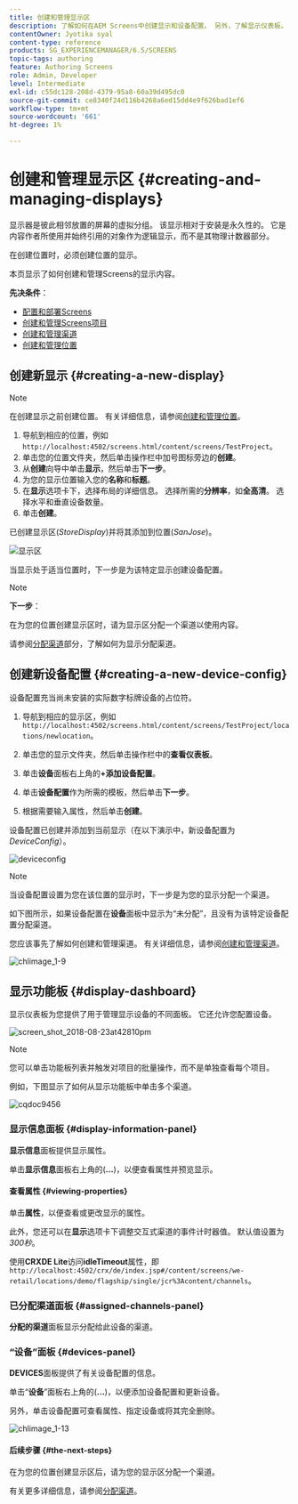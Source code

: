 ```yaml
---
title: 创建和管理显示区
description: 了解如何在AEM Screens中创建显示和设备配置。 另外，了解显示仪表板。
contentOwner: Jyotika syal
content-type: reference
products: SG_EXPERIENCEMANAGER/6.5/SCREENS
topic-tags: authoring
feature: Authoring Screens
role: Admin, Developer
level: Intermediate
exl-id: c55dc128-208d-4379-95a8-60a39d495dc0
source-git-commit: ce8340f24d116b4268a6ed15dd4e9f626bad1ef6
workflow-type: tm+mt
source-wordcount: '661'
ht-degree: 1%

---
```


# 创建和管理显示区 {#creating-and-managing-displays}

显示器是彼此相邻放置的屏幕的虚拟分组。 该显示相对于安装是永久性的。 它是内容作者所使用并始终引用的对象作为逻辑显示，而不是其物理计数器部分。

在创建位置时，必须创建位置的显示。

本页显示了如何创建和管理Screens的显示内容。

**先决条件**：

* [配置和部署Screens](configuring-screens-introduction.md)
* [创建和管理Screens项目](creating-a-screens-project.md)
* [创建和管理渠道](managing-channels.md)
* [创建和管理位置](managing-locations.md)

## 创建新显示 {#creating-a-new-display}

>[!NOTE]
>
>在创建显示之前创建位置。 有关详细信息，请参阅[创建和管理位置](managing-locations.md)。

1. 导航到相应的位置，例如`http://localhost:4502/screens.html/content/screens/TestProject`。
1. 单击您的位置文件夹，然后单击操作栏中加号图标旁边的&#x200B;**创建**。
1. 从&#x200B;**创建**&#x200B;向导中单击&#x200B;**显示**，然后单击&#x200B;**下一步**。
1. 为您的显示位置输入您的&#x200B;**名称**&#x200B;和&#x200B;**标题**。
1. 在&#x200B;**显示**&#x200B;选项卡下，选择布局的详细信息。 选择所需的&#x200B;**分辨率**，如&#x200B;**全高清**。 选择水平和垂直设备数量。
1. 单击&#x200B;**创建**。

已创建显示区(*StoreDisplay*)并将其添加到位置(*SanJose*)。

![显示区](assets/display.gif)

当显示处于适当位置时，下一步是为该特定显示创建设备配置。

>[!NOTE]
>
>**下一步**：
>
>在为您的位置创建显示区时，请为显示区分配一个渠道以使用内容。
>
>请参阅[分配渠道](channel-assignment.md)部分，了解如何为显示分配渠道。

## 创建新设备配置 {#creating-a-new-device-config}

设备配置充当尚未安装的实际数字标牌设备的占位符。

1. 导航到相应的显示区，例如`http://localhost:4502/screens.html/content/screens/TestProject/locations/newlocation`。
1. 单击您的显示文件夹，然后单击操作栏中的&#x200B;**查看仪表板**。
1. 单击&#x200B;**设备**&#x200B;面板右上角的&#x200B;**+添加设备配置**。

1. 单击&#x200B;**设备配置**&#x200B;作为所需的模板，然后单击&#x200B;**下一步**。

1. 根据需要输入属性，然后单击&#x200B;**创建**。

设备配置已创建并添加到当前显示（在以下演示中，新设备配置为&#x200B;*DeviceConfig*）。

![deviceconfig](assets/deviceconfig.gif)

>[!NOTE]
>
>当设备配置设置为您在该位置的显示时，下一步是为您的显示分配一个渠道。
>
>如下图所示，如果设备配置在&#x200B;**设备**&#x200B;面板中显示为“未分配”，且没有为该特定设备配置分配渠道。
>
>您应该事先了解如何创建和管理渠道。 有关详细信息，请参阅[创建和管理渠道](managing-channels.md)。

![chlimage_1-9](assets/chlimage_1-9.png)

## 显示功能板 {#display-dashboard}

显示仪表板为您提供了用于管理显示设备的不同面板。 它还允许您配置设备。

![screen_shot_2018-08-23at42810pm](assets/screen_shot_2018-08-23at42810pm.png)

>[!NOTE]
>
>您可以单击功能板列表并触发对项目的批量操作，而不是单独查看每个项目。
>
>例如，下图显示了如何从显示功能板中单击多个渠道。

![cqdoc9456](assets/cqdoc9456.gif)

### 显示信息面板 {#display-information-panel}

**显示信息**&#x200B;面板提供显示属性。

单击&#x200B;**显示信息**&#x200B;面板右上角的(**...**)，以便查看属性并预览显示。


#### 查看属性 {#viewing-properties}

单击&#x200B;**属性**，以便查看或更改显示的属性。

此外，您还可以在&#x200B;**显示**&#x200B;选项卡下调整交互式渠道的事件计时器值。 默认值设置为&#x200B;*300秒*。

使用&#x200B;**CRXDE Lite**&#x200B;访问&#x200B;**idleTimeout**&#x200B;属性，即`http://localhost:4502/crx/de/index.jsp#/content/screens/we-retail/locations/demo/flagship/single/jcr%3Acontent/channels`。


### 已分配渠道面板 {#assigned-channels-panel}

**分配的渠道**&#x200B;面板显示分配给此设备的渠道。


### “设备”面板 {#devices-panel}

**DEVICES**&#x200B;面板提供了有关设备配置的信息。

单击“**设备**”面板右上角的(**...**)，以便添加设备配置和更新设备。

另外，单击设备配置可查看属性、指定设备或将其完全删除。

![chlimage_1-13](assets/chlimage_1-13.png)

#### 后续步骤 {#the-next-steps}

在为您的位置创建显示区后，请为您的显示区分配一个渠道。

有关更多详细信息，请参阅[分配渠道](channel-assignment.md)。
